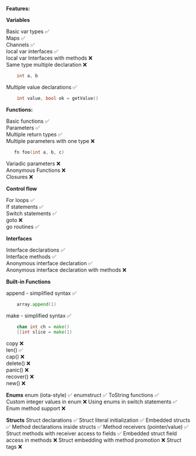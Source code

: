 **Features:**

**Variables**

  Basic var types ✅  
  Maps ✅  
  Channels ✅  
  local var interfaces ✅  
  local var Interfaces with methods ❌  
  Same type multiple declaration ❌  
  ```go
      int a, b
  ```
  Multiple value declarations ✅  
  ```go
      int value, bool ok = getValue()
  ```

**Functions:**

  Basic functions ✅   
  Parameters ✅  
  Multiple return types ✅  
  Multiple parameters with one type ❌  
  ```go
     fn foo(int a, b, c)
  ```
  Variadic parameters ❌  
  Anonymous Functions ❌  
  Closures ❌ 

**Control flow**

  For loops ✅  
  If statements ✅  
  Switch statements ✅  
  goto ❌  
  go routines ✅

**Interfaces**

  Interface declarations ✅  
  Interface methods ✅  
  Anonymous interface declaration ✅  
  Anonymous interface declaration with methods ❌  

**Built-in Functions**

append - simplified syntax ✅  
```go
    array.append(1)
```
make - simplified syntax ✅  
```go
    chan int ch = make()
    []int slice = make(1)
```
copy ❌  
len() ✅  
cap() ❌  
delete() ❌  
panic() ❌  
recover() ❌  
new() ❌  

**Enums**
enum (iota-style) ✅
enumstruct ✅
ToString functions ✅  
Custom integer values in enum ❌
Using enums in switch statements ✅
Enum method support ❌

**Structs** 
Struct declarations ✅
Struct literal initialization ✅
Embedded structs ✅
Method declarations inside structs ✅
Method receivers (pointer/value) ✅
Struct methods with receiver access to fields ✅
Embedded struct field access in methods ❌
Struct embedding with method promotion ❌
Struct tags ❌
